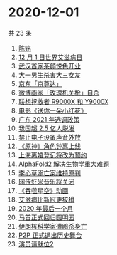 # 2020-12-01

共 23 条

<!-- BEGIN -->
<!-- 最后更新时间 Tue Dec 01 2020 23:05:09 GMT+0800 (CST) -->

1. [陈铭](https://www.zhihu.com/search?q=陈铭)
2. [12 月 1 日世界艾滋病日](https://www.zhihu.com/search?q=艾滋病)
3. [武汉首家茶颜悦色开业](https://www.zhihu.com/search?q=茶颜悦色)
4. [大一男生杀害大三女友](https://www.zhihu.com/search?q=锦江学院)
5. [京东「京尊达」](https://www.zhihu.com/search?q=京尊达)
6. [微博画家「玫瑰机关枪」自杀](https://www.zhihu.com/search?q=玫瑰机关枪)
7. [联想拯救者 R9000X 和 Y9000X](https://www.zhihu.com/search?q=r9000x)
8. [电影《送你一朵小红花》](https://www.zhihu.com/search?q=送你一朵小红花)
9. [广东 2021 年选调政策](https://www.zhihu.com/search?q=广东选调)
10. [我国超 2.5 亿人脱发](https://www.zhihu.com/search?q=脱发)
11. [禁止电子设备声音外放](https://www.zhihu.com/search?q=上海地铁)
12. [《原神》角色钟离上线](https://www.zhihu.com/search?q=原神钟离)
13. [上海离婚登记将改为预约](https://www.zhihu.com/search?q=离婚冷静期)
14. [AlphaFold2 解决生物学重大难题](https://www.zhihu.com/search?q=alphafold2)
15. [李心草溺亡案维持原判](https://www.zhihu.com/search?q=李心草)
16. [网传虾米音乐将关闭](https://www.zhihu.com/search?q=虾米音乐)
17. [《吞噬星空》动画](https://www.zhihu.com/search?q=吞噬星空)
18. [艾滋病比新冠更狡猾](https://www.zhihu.com/search?q=艾滋病)
19. [2020 年最后一个月](https://www.zhihu.com/search?q=十二月)
20. [马首正式回归圆明园](https://www.zhihu.com/search?q=马首)
21. [伊朗核科学家遭暗杀身亡](https://www.zhihu.com/search?q=伊朗核科学家)
22. [P2P 正式退出历史舞台](https://www.zhihu.com/search?q=P2P)
23. [演员请就位2](https://www.zhihu.com/search?q=演员请就位2)

<!-- END -->
